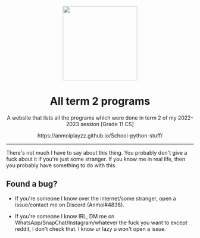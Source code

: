 <p align="center">
<img width="200" src="https://cdn.discordapp.com/attachments/933681785479508008/1071482085472206968/webv3.png" align="center">
</p>
<h1 align="center">All term 2 programs</h1>
<p align="center">A website that lists all the programs which were done in term 2 of my 2022-2023 session [Grade 11 CS]</p>

<p align="center"><a>https://anmolplayzz.github.io/School-python-stuff/</a></p>


---

There's not much I have to say about this thing. You probably don't give a fuck about it if you're just some stranger. If you know me in real life, then you probably have something to do with this.

<h2>Found a bug?</h2>

- If you're someone I know over the internet/some stranger, open a issue/contact me on Discord (Anmol#4838).

- If you're someone I know IRL, DM me on WhatsApp/SnapChat/Instagram/whatever the fuck you want to except reddit, I don't check that. I know ur lazy u won't open a issue.